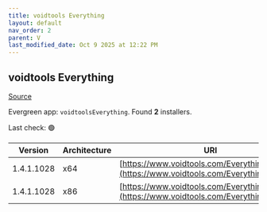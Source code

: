```yaml
---
title: voidtools Everything
layout: default
nav_order: 2
parent: V
last_modified_date: Oct 9 2025 at 12:22 PM
---
```


## voidtools Everything

[Source](https://www.voidtools.com/)

Evergreen app: `voidtoolsEverything`. Found **2** installers.

Last check: 🟢

| Version    | Architecture | URI                                                                                          |
| ---------- | ------------ | -------------------------------------------------------------------------------------------- |
| 1.4.1.1028 | x64          | [https://www.voidtools.com/Everything.x64.msi](https://www.voidtools.com/Everything.x64.msi) |
| 1.4.1.1028 | x86          | [https://www.voidtools.com/Everything.x86.msi](https://www.voidtools.com/Everything.x86.msi) |
